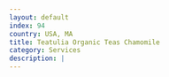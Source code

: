 ```yaml
---
layout: default
index: 94
country: USA, MA
title: Teatulia Organic Teas Chamomile
category: Services
description: |
---
```


